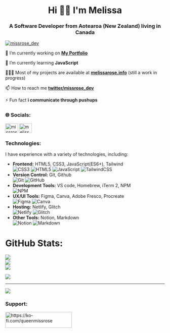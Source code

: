 <h1 align="center">Hi 👋🏼 I'm Melissa</h1>
<h3 align="center">A Software Developer from Aotearoa (New Zealand) living in Canada</h3>

<p align="left"> <a href="https://twitter.com/missrose_dev" target="blank"><img src="https://img.shields.io/twitter/follow/missrose_dev?logo=twitter&style=for-the-badge" alt="missrose_dev" /></a> </p>

🔭 I’m currently working on **[My Portfolio](https://github.com/QueenMissRose/Portfolio)**

🌱 I’m currently learning **JavaScript**

👩🏻‍💻 Most of my projects are available at **[melissarose.info](https://melissarose.info/)** (still a work in progress)

📫 How to reach me **[twitter/missrose_dev](https://twitter.com/missrose_dev)**

⚡ Fun fact **i communicate through pushups**

<h3 align="left">🌐 Socials:</h3>
<p align="left">
<a href="https://twitter.com/missrose_dev" target="blank"><img align="center" src="https://raw.githubusercontent.com/rahuldkjain/github-profile-readme-generator/master/src/images/icons/Social/twitter.svg" alt="missrose_dev" height="30" width="40" /></a>
<a href="https://linkedin.com/in/melissa rose" target="blank"><img align="center" src="https://raw.githubusercontent.com/rahuldkjain/github-profile-readme-generator/master/src/images/icons/Social/linked-in-alt.svg" alt="melissa rose" height="30" width="40" /></a>
</p>

<h3 align="left">Technologies:</h3>

I have experience with a variety of technologies, including:
- **Frontend:** HTML5, CSS3, JavaScript(ES6+), Tailwind
<br>![CSS3](https://img.shields.io/badge/css3-%231572B6.svg?style=for-the-badge&logo=css3&logoColor=white) ![HTML5](https://img.shields.io/badge/html5-%23E34F26.svg?style=for-the-badge&logo=html5&logoColor=white) ![JavaScript](https://img.shields.io/badge/javascript-%23323330.svg?style=for-the-badge&logo=javascript&logoColor=%23F7DF1E) ![TailwindCSS](https://img.shields.io/badge/tailwindcss-%2338B2AC.svg?style=for-the-badge&logo=tailwind-css&logoColor=white)
- **Version Control:** Git, Github
<br>![Git](https://img.shields.io/badge/git-%23F05033.svg?style=for-the-badge&logo=git&logoColor=white) ![GitHub](https://img.shields.io/badge/github-%23121011.svg?style=for-the-badge&logo=github&logoColor=white)
- **Development Tools:** VS code, Homebrew, iTerm 2, NPM
<br>![NPM](https://img.shields.io/badge/NPM-%23CB3837.svg?style=for-the-badge&logo=npm&logoColor=white)
- **UX/UI Tools:** Figma, Canva, Adobe Fresco, Procreate
<br>![Figma](https://img.shields.io/badge/figma-%23F24E1E.svg?style=for-the-badge&logo=figma&logoColor=white) ![Canva](https://img.shields.io/badge/Canva-%2300C4CC.svg?style=for-the-badge&logo=Canva&logoColor=white)
- **Hosting:** Netlify, Glitch
<br>![Netlify](https://img.shields.io/badge/netlify-%23000000.svg?style=for-the-badge&logo=netlify&logoColor=#00C7B7) ![Glitch](https://img.shields.io/badge/glitch-%233333FF.svg?style=for-the-badge&logo=glitch&logoColor=white) 
- **Other Tools:** Notion, Markdown
<br>![Notion](https://img.shields.io/badge/Notion-%23000000.svg?style=for-the-badge&logo=notion&logoColor=white) ![Markdown](https://img.shields.io/badge/markdown-%23000000.svg?style=for-the-badge&logo=markdown&logoColor=white)

# GitHub Stats:
![](https://github-readme-stats.vercel.app/api?username=queenmissrose&theme=rose&hide_border=true&include_all_commits=false&count_private=true)<br/>
![](https://github-readme-streak-stats.herokuapp.com/?user=queenmissrose&theme=rose&hide_border=true)<br/>
![](https://github-readme-stats.vercel.app/api/top-langs/?username=queenmissrose&theme=rose&hide_border=true&include_all_commits=false&count_private=true&layout=compact)

![](https://github-contributor-stats.vercel.app/api?username=queenmissrose&limit=5&theme=rose&combine_all_yearly_contributions=true)

---
[![](https://visitcount.itsvg.in/api?id=queenmissrose&icon=7&color=5)](https://visitcount.itsvg.in)

<h3 align="left">Support:</h3>
<p><a href="https://ko-fi.com/https://ko-fi.com/queenmissrose"> <img align="left" src="https://cdn.ko-fi.com/cdn/kofi3.png?v=3" height="50" width="210" alt="https://ko-fi.com/queenmissrose" /></a></p><br><br>

  
<!-- Proudly created with GPRM ( https://gprm.itsvg.in ) -->
